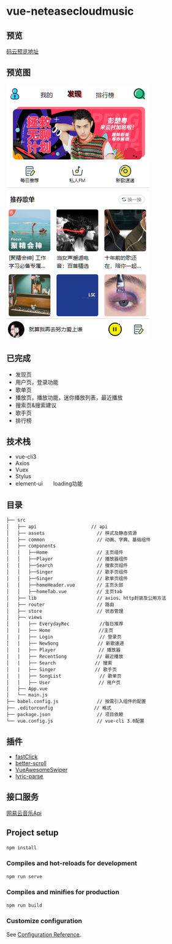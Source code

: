 # vue-neteasecloudmusic

## 预览
[码云预览地址](http://ninthop.gitee.io/vue-neteasecloudmusic)

## 预览图
![预览](./src/assets/static/预览.png)

## 已完成
- 发现页
- 用户页，登录功能
- 歌单页
- 播放页，播放功能，迷你播放列表，最近播放
- 搜索页&搜索建议
- 歌手页
- 排行榜

## 技术栈
- vue-cli3
- Axios
- Vuex
- Stylus
- element-ui　　loading功能

## 目录

```
├── src
│   ├── api　　　　　　　　　　　　// api
│   ├── assets                   // 样式及静态资源
│   ├── common                   // 动画、字典、基础组件
│   ├── components
│   │   ├──Home                  // 主页组件
│   │   ├──Player                // 播放器组件
│   │   ├──Search                // 搜索页组件
│   │   ├──Singer           　　　// 歌手页组件
│   │   ├──Singer           　　　// 歌单页组件
│   │   ├──homeHeader.vue   　　　// 主页头部
│   │   ├──homeTab.vue   　　　   // 主页tab
│   ├── lib                      // axios、http封装及公用方法
│   ├── router                   // 路由
│   ├── store                    // 状态管理
│   ├── views
│   |   ├── EverydayRec           //每日推荐
│   |   ├── Home              　  //主页
│   |   ├── Login                 // 登录页
│   |   ├── NewSong　　　　　　　 　// 新歌速递
│   |   ├── Player             　 // 播放器
│   |   ├── RecentSong　　　　　　 // 最近播放
│   |   ├── Search　　　　　　　 　// 搜索
│   |   ├── Singer　　　　　　　 　// 歌手页
│   |   ├── SongList              // 歌单页
│   │   ├── User               　 // 用户页
│   ├── App.vue
│   └── main.js
├── babel.config.js              // 按需引入组件的配置
├── .editorconfig　　　　　　　　　// 格式
├── package.json                 // 项目依赖
└── vue.config.js                // vue-cli 3.0配置
```

## 插件
- [fastClick](https://github.com/ftlabs/fastclick)
- [better-scroll](https://github.com/ustbhuangyi/better-scroll)
- [VueAwesomeSwiper](https://github.com/surmon-china/vue-awesome-swiper)
- [lyric-parse](https://github.com/ustbhuangyi/lyric-parser)

## 接口服务
[网易云音乐Api](https://binaryify.github.io/NeteaseCloudMusicApi)

## Project setup
```
npm install
```

### Compiles and hot-reloads for development
```
npm run serve
```

### Compiles and minifies for production
```
npm run build
```
### Customize configuration
See [Configuration Reference](https://cli.vuejs.org/config/).
